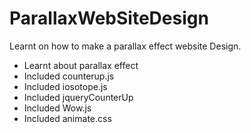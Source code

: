 # ParallaxWebSiteDesign
Learnt on how to make a parallax effect website Design.

* Learnt about parallax effect
* Included counterup.js
* Included iosotope.js
* Included jqueryCounterUp
* Included Wow.js
* Included animate.css

